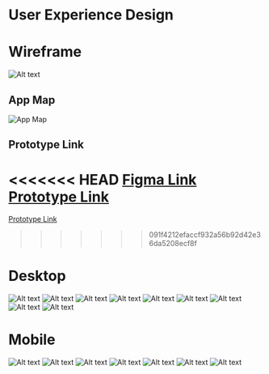 # User Experience Design


# Wireframe

![Alt text](ux-design/Wireframe.png?raw=true "Wireframe")

## App Map
![App Map](./ux-design/Marconnect_Site_Map.png)

## Prototype Link
<<<<<<< HEAD
[Figma Link](https://www.figma.com/design/1YbOMtilqrs7cn05r9g2nZ/Wireframe?node-id=0-1&t=UoGChbqg2Y5lNGho-1)
[Prototype Link](https://www.figma.com/proto/1YbOMtilqrs7cn05r9g2nZ/Wireframe?node-id=0-1&t=5T5vCJGueTOBIBBL-1)
=======
[Prototype Link](https://www.figma.com/design/1YbOMtilqrs7cn05r9g2nZ/Wireframe?node-id=0-1&t=UoGChbqg2Y5lNGho-1)
>>>>>>> 091f4212efaccf932a56b92d42e36da5208ecf8f

# Desktop

![Alt text](ux-design/Sign-in.png.png?raw=true "Login")
![Alt text](ux-design/Sign-Up.png?raw=true "Sign Up")
![Alt text](ux-design/New%20Meeting.png?raw=true "Join/Host Meeting")
![Alt text](ux-design/Meeting.png?raw=true "Meeting")
![Alt text](ux-design/Meeting_With_Whiteboard.png?raw=true "Meeting with Whiteboard")
![Alt text](ux-design/Meeting%20with%20Code%20editor.png?raw=true "Meeting with Code Editor")
![Alt text](ux-design/Meeting%20without%20Camera.png.png?raw=true "Meeting without Camera")
![Alt text](ux-design/Meeting%20with%20Screen%20Share.png.png?raw=true "Meeting with Screen Share")
![Alt text](ux-design/Meeting%20without%20Chat.png.png?raw=true "Meeting without Chat")


# Mobile

![Alt text](ux-design/Sign-Up%20Mobile.png?raw=true "Wireframe")
![Alt text](ux-design/Sign-in%20Mobile.png?raw=true "Wireframe")
![Alt text](ux-design/New%20Meeting%20Mobile.png?raw=true "Wireframe")
![Alt text](ux-design/Call%20Mobile.png?raw=true "Wireframe")
![Alt text](ux-design/Call%20with%20Chat%20Mobile.png?raw=true "Wireframe")
![Alt text](ux-design/Call%20with%20Code%20Editor%20Mobile.png?raw=true "Wireframe")
![Alt text](ux-design/Call%20with%20Whiteboard%20Mobile.png?raw=true "Wireframe")
